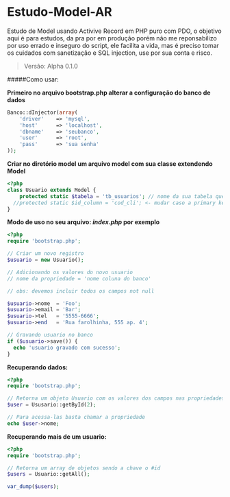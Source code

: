 Estudo-Model-AR
===============

Estudo de Model usando Activive Record em PHP puro com PDO, o objetivo aqui é para estudos, da pra por em produção porém não me reponsabilizo por uso errado e inseguro do script, ele facilita a vida, mas é preciso tomar os cuidados com sanetização e SQL injection, use por sua conta e risco.

>Versão: Alpha 0.1.0

#####Como usar:

**Primeiro no arquivo bootstrap.php alterar a configuração do banco de dados**
```php
Banco::dInjector(array(
    'driver'    => 'mysql',
    'host'      => 'localhost',
    'dbname'    => 'seubanco',
    'user'      => 'root',
    'pass'      => 'sua senha'
));
```

**Criar no diretório model um arquivo model com sua classe extendendo Model**
```php
<?php
class Usuario extends Model {
	protected static $tabela = 'tb_usuarios'; // nome da sua tabela que será mapeada nessa classe
  //protected static $id_column = 'cod_cli'; <- mudar caso a primary key ter um nome diferente de id
}
```

**Modo de uso no seu arquivo: *index.php* por exemplo**
```php
<?php
require 'bootstrap.php';

// Criar um novo registro
$usuario = new Usuario();

// Adicionando os valores do novo usuario
// nome da propriedade = 'nome coluna do banco'

// obs: devemos incluir todos os campos not null

$usuario->nome  = 'Foo';
$usuario->email = 'Bar';
$usuario->tel   = '5555-6666';
$usuario->end   = 'Rua farolhinha, 555 ap. 4';

// Gravando usuario no banco
if ($usuario->save()) {
  echo 'usuario gravado com sucesso';
}
```
**Recuperando dados:**
```php
<?php
require 'bootstrap.php';

// Retorna um objeto Usuario com os valores dos campos nas propriedades
$user = Ususario::getById(2);

// Para acessa-las basta chamar a propriedade
echo $user->nome;
```
**Recuperando mais de um usuario:**
```php
<?php
require 'bootstrap.php';

// Retorna um array de objetos sendo a chave o #id
$users = Usuario::getAll();

var_dump($users);
```
